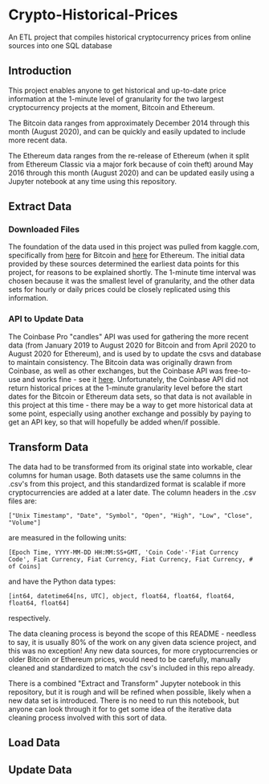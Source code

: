 # Crypto-Historical-Prices
An ETL project that compiles historical cryptocurrency prices from online sources into one SQL database

## Introduction
This project enables anyone to get historical and up-to-date price information at the 1-minute level of granularity for the two largest cryptocurrency projects at the moment, Bitcoin and Ethereum. 

The Bitcoin data ranges from approximately December 2014 through this month (August 2020), and can be quickly and easily updated to include more recent data. 

The Ethereum data ranges from the re-release of Ethereum (when it split from Ethereum Classic via a major fork because of coin theft) around May 2016 through this month (August 2020) and can be updated easily using a Jupyter notebook at any time using this repository.


## Extract Data

### Downloaded Files

The foundation of the data used in this project was pulled from kaggle.com, specifically from [here](https://www.kaggle.com/mczielinski/bitcoin-historical-data) for Bitcoin and [here](https://www.kaggle.com/prasoonkottarathil/ethereum-historical-dataset) for Ethereum. The initial data provided by these sources determined the earliest data points for this project, for reasons to be explained shortly. The 1-minute time interval was chosen because it was the smallest level of granularity, and the other data sets for hourly or daily prices could be closely replicated using this information. 

### API to Update Data

The Coinbase Pro "candles" API was used for gathering the more recent data (from January 2019 to August 2020 for Bitcoin and from April 2020 to August 2020 for Ethereum), and is used by to update the csvs and database to maintain consistency. The Bitcoin  data was originally drawn from Coinbase, as well as other exchanges, but the Coinbase API was free-to-use and works fine - see it [here](https://docs.pro.coinbase.com/#get-historic-rates). Unfortunately, the Coinbase API did not return historical prices at the 1-minute granularity level before the start dates for the Bitcoin or Ethereum data sets, so that data is not available in this project at this time - there may be a way to get more historical data at some point, especially using another exchange and possibly by paying to get an API key, so that will hopefully be added when/if possible.

## Transform Data 

The data had to be transformed from its original state into workable, clear
columns for human usage. Both datasets use the same columns in the .csv's from this project, and this standardized format is scalable if more cryptocurrencies are added at a later date. The column headers in the .csv 
files are:

`["Unix Timestamp", "Date", "Symbol", "Open", "High", "Low", "Close", "Volume"]`

are measured in the following units: 

`[Epoch Time, YYYY-MM-DD HH:MM:SS+GMT, 'Coin Code'-'Fiat Currency Code', Fiat Currency, Fiat Currency, Fiat Currency, Fiat Currency, # of Coins]`

and have the Python data types: 

`[int64, datetime64[ns, UTC], object, float64, float64, float64, float64, float64]`

respectively.

The data cleaning process is beyond the scope of this README - needless to say, it is usually 80% of the work on any given data science project, and this was no exception! Any new data sources, for more cryptocurrencies or older Bitcoin or Ethereum prices, would need to be carefully, manually cleaned and standardized to match the csv's included in this repo already. 

There is a combined "Extract and Transform" Jupyter notebook in this repository, but it is rough and will be refined when possible, likely when a new data set is introduced. There is no need to run this notebook, but anyone can look through it for to get some idea of the iterative data cleaning process involved with this sort of data.

## Load Data



## Update Data
